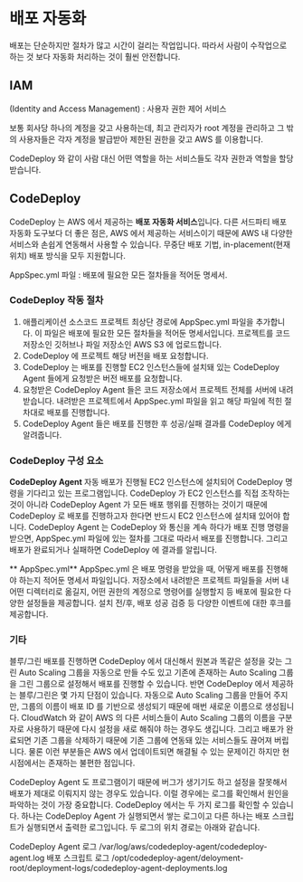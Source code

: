 # 배포 자동화

배포는 단순하지만 절차가 많고 시간이 걸리는 작업입니다. 따라서 사람이 수작업으로 하는 것 보다 자동화 처리하는 것이 훨씬 안전합니다.

## IAM
 (Identity and Access Management) : 사용자 권한 제어 서비스

보통 회사당 하나의 계정을 갖고 사용하는데, 
최고 관리자가 root 계정을 관리하고 그 밖의 사용자들은 각자 계정을 발급받아 제한된 권한을 갖고 AWS 를 이용합니다.

CodeDeploy 와 같이 사람 대신 어떤 역할을 하는 서비스들도 각자 권한과 역할을 할당받습니다.

## CodeDeploy
CodeDeploy 는 AWS 에서 제공하는 **배포 자동화 서비스**입니다. 다른 서드파티 배포 자동화 도구보다 더 좋은 점은, AWS 에서 제공하는 서비스이기 때문에 AWS 내 다양한 서비스와 손쉽게 연동해서 사용할 수 있습니다. 무중단 배포 기법,  in-placement(현재 위치) 배포 방식을 모두 지원합니다. 

AppSpec.yml 파일 : 배포에 필요한 모든 절차들을 적어둔 명세서.

### CodeDeploy 작동 절차
1. 애플리케이션 소스코드 프로젝트 최상단 경로에 AppSpec.yml 파일을 추가합니다. 이 파일은 배포에 필요한 모든 절차들을 적어둔 명세서입니다. 프로젝트를 코드 저장소인 깃허브나 파일 저장소인 AWS S3 에 업로드합니다. 
2. CodeDeploy 에 프로젝트 해당 버전을 배포 요청합니다.
3. CodeDeploy 는 배포를 진행할 EC2 인스턴스들에 설치돼 있는 CodeDeploy Agent 들에게 요청받은 버전 배포를 요청합니다.
4. 요청받은 CodeDeploy Agent 들은 코드 저장소에서 프로젝트 전체를 서버에 내려받습니다. 내려받은 프로젝트에서 AppSpec.yml 파일을 읽고 해당 파일에 적힌 절차대로 배포를 진행합니다.
5. CodeDeploy Agent 들은 배포를 진행한 후 성공/실패 결과를 CodeDeploy 에게 알려줍니다.

### CodeDeploy 구성 요소

**CodeDeploy Agent**
자동 배포가 진행될 EC2 인스턴스에 설치되어 CodeDeploy 명령을 기다리고 있는 프로그램입니다. CodeDeploy 가 EC2 인스턴스를 직접 조작하는 것이 아니라 CodeDeploy Agent 가 모든 배포 행위를 진행하는 것이기 때문에 CodeDeploy 로 배포를 진행하고자 한다면 반드시 EC2 인스턴스에 설치돼 있어야 합니다. CodeDeploy Agent 는 CodeDeploy 와 통신을 계속 하다가 배포 진행 명령을 받으면, AppSpec.yml 파일에 있는 절차를 그대로 따라서 배포를 진행합니다. 그리고 배포가 완료되거나 실패하면 CodeDeploy 에 결과를 알립니다.

** AppSpec.yml**
AppSpec.yml 은 배포 명령을 받았을 때, 어떻게 배포를 진행해야 하는지 적어둔 명세서 파일입니다. 저장소에서 내려받은 프로젝트 파일들을 서버 내 어떤 디렉터리로 옮길지, 어떤 권한의 계정으로 명령어를 실행할지 등 배포에 필요한 다양한 설정들을 제공합니다. 설치 전/후, 배포 성공 검증 등 다양한 이벤트에 대한 후크를 제공합니다.

### 기타
블루/그린 배포를 진행하면 CodeDeploy 에서 대신해서 원본과 똑같은 설정을 갖는 그린 Auto Scaling 그룹을 자동으로 만들 수도 있고 기존에 존재하는 Auto Scaling 그룹을 그린 그룹으로 설정해서 배포를 진행할 수 있습니다. 반면 CodeDeploy 에서 제공하는 블루/그린은 몇 가지 단점이 있습니다. 자동으로 Auto Scaling 그룹을 만들어 주지만, 그룹의 이름이 배포 ID 를 기반으로 생성되기 때문에 매번 새로운 이름으로 생성됩니다. CloudWatch 와 같이 AWS 의 다른 서비스들이 Auto Scaling 그룹의 이름을 구분자로 사용하기 때문에 다시 설정을 새로 해줘야 하는 경우도 생깁니다. 그리고 배포가 완료되면 기존 그룹을 삭제하기 때문에 기존 그룹에 연동돼 있는 서비스들도 끊어져 버립니다. 물론 이런 부분들은 AWS 에서 업데이트되면 해결될 수 있는 문제이긴 하지만 현시점에서는 존재하는 불편한 점입니다. 

CodeDeploy Agent 도 프로그램이기 때문에 버그가 생기기도 하고 설정을 잘못해서 배포가 제대로 이뤄지지 않는 경우도 있습니다. 이럴 경우에는 로그를 확인해서 원인을 파악하는 것이 가장 중요합니다. CodeDeploy 에서는 두 가지 로그를 확인할 수 있습니다. 하나는 CodeDeploy Agent 가 실행되면서 쌓는 로그이고 다른 하나는 배포 스크립트가 실행되면서 출력한 로그입니다. 두 로그의 위치 경로는 아래와 같습니다.

CodeDeploy Agent 로그
/var/log/aws/codedeploy-agent/codedeploy-agent.log
배포 스크립트 로그
/opt/codedeploy-agent/deloyment-root/deployment-logs/codedeploy-agent-deployments.log


<!--stackedit_data:
eyJoaXN0b3J5IjpbMTg0NDc4NjU1OCwtMTQwMTg3NTEyNSwxND
E4MzU3NDIyLDIwNjIzMTI0MjYsLTIwOTcyMjUwODMsLTkwNjY3
Njk5NywxNTU3Nzk5MTYwLC05NjY1MDg0NTUsLTk2NjUwODQ1NS
wyMjg1OTEwMjJdfQ==
-->